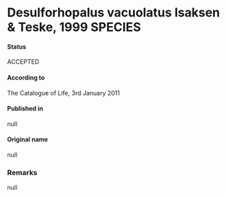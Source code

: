 # Desulforhopalus vacuolatus Isaksen & Teske, 1999 SPECIES

#### Status
ACCEPTED

#### According to
The Catalogue of Life, 3rd January 2011

#### Published in
null

#### Original name
null

### Remarks
null